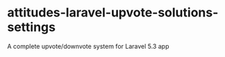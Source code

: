 # attitudes-laravel-upvote-solutions-settings
A complete upvote/downvote system for Laravel 5.3 app
